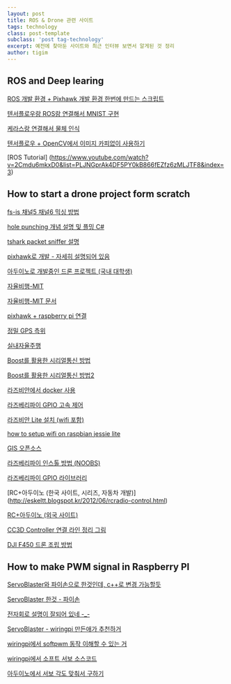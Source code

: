```yaml
--- 
layout: post  
title: ROS & Drone 관련 사이트      
tags: technology   
class: post-template
subclass: 'post tag-technology'   
excerpt: 예전에 찾아둔 사이트와 최근 인터뷰 보면서 알게된 것 정리  
author: tigim                     
---  
```

  
## ROS and Deep learing   
  
[ROS 개발 환경 + Pixhawk 개발 환경 한번에 만드는 스크립트](https://dev.px4.io/en/setup/dev_env_linux_ubuntu.html)  
  
[텐서플로우랑 ROS랑 연결해서 MNIST 구현](https://github.com/shunchan0677/Tensorflow_in_ROS)  
  
[케라스랑 연결해서 물체 인식](http://projectsfromtech.blogspot.ca/2017/10/visual-object-recognition-in-ros-using.html)  
  
[텐서플로우 + OpenCV에서 이미지 카피없이 사용하기](https://stackoverflow.com/questions/39379747/import-opencv-mat-into-c-tensorflow-without-copying)  
  
[ROS Tutorial]
(https://www.youtube.com/watch?v=2Cmdu6mkxD0&list=PLJNGprAk4DF5PY0kB866fEZfz6zMLJTF8&index=3)  
  
## How to start a drone project form scratch    
    
[fs-is 채널5 채널6 믹싱 방법](http://diydrones.com/forum/topics/setting-flight-mode-on-fly-sky-fs-t6)  
  
[hole punching 개념 설명 및 플밍 C#](http://www.sysnet.pe.kr/2/0/1226)  
  
[tshark packet sniffer 설명](https://www.youtube.com/watch?v=DWVIEVjBKJo)  
  
[pixhawk로 개발 - 자세히 설명되어 있음](http://blog.naver.com/sb1214/220389939185)  
  
[아두이노로 개발중인 드론 프로젝트 (국내 대학생)](http://blog.naver.com/yngneers)
  
[자율비행-MIT](http://www.csail.mit.edu/drone_flies_through_forest_at_30_mph)  
  
[자율비행-MIT 문서](http://groups.csail.mit.edu/robotics-center/public_papers/Barry16.pdf)  
  
[pixhawk + raspberry pi 연결](http://ardupilot.org/dev/docs/raspberry-pi-via-mavlink.html)  
  
[정밀 GPS 측위](http://docs.swiftnav.com/wiki/)  
  
[실내자율주행](http://techholic.co.kr/archives/48819)  
  
[Boost를 활용한 시리얼통신 방법](http://www.college-code.com/blog/wp-content/uploads/2008/11/boost_serial_port_demo.cpp)  
  
[Boost를 활용한 시리얼통신 방법2](https://gist.github.com/yoggy/3323808)  
  
[라즈비안에서 docker 사용](https://github.com/umiddelb/armhf/wiki/Get-Docker-up-and-running-on-the-RaspberryPi-(ARMv6)-in-four-steps-(Wheezy))  
  
[라즈베리파이 GPIO 고속 제어](http://arsviator.blogspot.kr/2015/09/gpio.html)  
  
[라즈비안 Lite 설치 (wifi 포함)](https://www.raspberrypi.org/documentation/installation/installing-images/mac.md)
  
[how to setup wifi on raspbian jessie lite](http://thepihut.com/blogs/raspberry-pi-tutorials/83502916-how-to-setup-wifi-on-raspbian-jessie-lite)  
  
[GIS 오픈소스](http://docs.qgis.org/2.8/en/docs/training_manual/basic_map/vector_data.html)
  
[라즈베리파이 인스톨 방법 (NOOBS)](https://www.raspberrypi.org/help/noobs-setup/)  
  
[라즈베리파이 GPIO 라이브러리](https://projects.drogon.net/raspberry-pi/wiringpi/)  
  
[RC+아두이노 (한국 사이트, 시리즈, 자동차 개발)]
(http://eskeltt.blogspot.kr/2012/06/rcradio-control.html)  
  
[RC+아두이노 (외국 사이트)](https://www.sparkfun.com/tutorials/348)

[CC3D Controller 연결 라인 정리 그림](https://www.google.co.kr/search?q=cc3d+fs-ia6&biw=1233&bih=572&source=lnms&tbm=isch&sa=X&ved=0ahUKEwifgeGfz63LAhUBEpQKHdf4DZsQ_AUIBigB&dpr=2#imgrc=RycU3JHjF43UlM%3A)  
  
[DJI F450 드론 조립 방법](https://eastskykang.wordpress.com/2015/04/10/build-my-own-quadcopter-with-apm-and-dji-f450-flame-wheel/)  
   
## How to make PWM signal in Raspberry PI  

[ServoBlaster와 파이손으로 한것인데, c++로 변경 가능할듯](http://raspberrypi-aa.github.io/session2/pwm-servo.html)  
  
[ServoBlaster 한것 - 파이손](http://cosmosjs.blog.me/220665844005)

[전자회로 설명이 잘되어 있네 -_-](http://yeobi27.tistory.com/entry/%EB%9D%BC%EC%A6%88%EB%B2%A0%EB%A6%AC%ED%8C%8C%EC%9D%B42-B-Mini-Servo-%EB%8F%8C%EB%A0%A4%EB%B3%B4%EA%B8%B0)  
  
[ServoBlaster - wiringpi 만든애가 추천하거](https://github.com/richardghirst/PiBits/tree/master/ServoBlaster)  
  
[wiringpi에서 softpwm 동작 이해할 수 있는 거](http://electronut.in/controlling-two-servos-with-hardware-pwm-on-the-raspberry-pi-model-a/)  
  
[wiringpi에서 소프트 서보 소스코드](https://github.com/WiringPi/WiringPi/blob/master/wiringPi/softServo.c)  
  
[아두이노에서 서보 각도 맞춰서 구하기](https://forum.pololu.com/t/controlling-servos-without-timers/6597)  